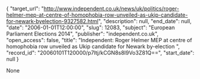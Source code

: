 {
  "target_url": "http://www.independent.co.uk/news/uk/politics/roger-helmer-mep-at-centre-of-homophobia-row-unveiled-as-ukip-candidate-for-newark-byelection-9327582.html", 
  "description": null, 
  "end_date": null, 
  "date": "2006-01-01T12:00:00", 
  "slug": 12083, 
  "subject": "European Parliament Elections 2014", 
  "publisher": "independent.co.uk", 
  "open_access": false, 
  "title": "Independent:  Roger Helmer MEP at centre of homophobia row unveiled as Ukip candidate for Newark by-election ", 
  "record_id": "20060101T120000/p7Itj/kCGN8s8I9Vo3Z81Q==", 
  "start_date": null
}

None